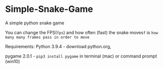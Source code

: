 # Simple-Snake-Game
A simple python snake game

You can change the FPS(`fps`) and how often (fast) the snake moves`f` is `how many many frames pass in order to move`


Requirements:
  Python 3.9.4 - download python.org,

  pygame 2.0.1 - `pip3 install pygame` in terminal (mac) or command prompt (win10)

